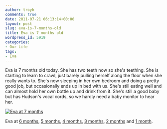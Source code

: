 ```yaml
---
author: troyh
comments: true
date: 2011-07-21 06:13:14+00:00
layout: post
slug: eva-is-7-months-old
title: Eva is 7 months old
wordpress_id: 5919
categories:
- Our Life
tags:
- Eva
---
```


Eva is 7 months old today. She has two teeth now so she's teething. She is starting to learn to crawl, just barely pulling herself along the floor when she really wants to. She's now sleeping in her own bedroom and doing a pretty good job, but occasionally ends up in bed with us. She's still eating well and can almost hold her own bottle up and drink from it. She's still a good baby but has Hudson's vocal cords, so we hardly need a baby monitor to hear her.

[![Eva at 7 months](http://farm7.static.flickr.com/6025/5961771901_ca16dafcb4.jpg)](http://www.flickr.com/photos/troyh/5961771901/)

Eva at [6 months](http://troyandgay.com/2011/06/20/eva-is-6-months-old/), [5 months](http://troyandgay.com/2011/05/20/eva-at-5-months/), [4 months](http://troyandgay.com/2011/04/20/evas-4-month-update/), [3 months](http://troyandgay.com/2011/03/20/eva-is-3-months-old/), [2 months](http://troyandgay.com/2011/02/20/evas-2-months-old/) and [1 month](http://troyandgay.com/2011/01/20/eva-at-1-month/).
